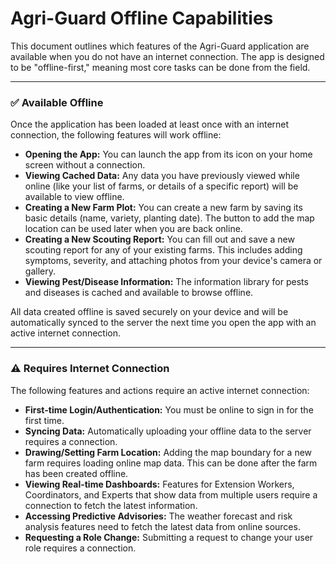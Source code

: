 # Agri-Guard Offline Capabilities

This document outlines which features of the Agri-Guard application are available when you do not have an internet connection. The app is designed to be "offline-first," meaning most core tasks can be done from the field.

---

### ✅ Available Offline

Once the application has been loaded at least once with an internet connection, the following features will work offline:

*   **Opening the App:** You can launch the app from its icon on your home screen without a connection.
*   **Viewing Cached Data:** Any data you have previously viewed while online (like your list of farms, or details of a specific report) will be available to view offline.
*   **Creating a New Farm Plot:** You can create a new farm by saving its basic details (name, variety, planting date). The button to add the map location can be used later when you are back online.
*   **Creating a New Scouting Report:** You can fill out and save a new scouting report for any of your existing farms. This includes adding symptoms, severity, and attaching photos from your device's camera or gallery.
*   **Viewing Pest/Disease Information:** The information library for pests and diseases is cached and available to browse offline.

All data created offline is saved securely on your device and will be automatically synced to the server the next time you open the app with an active internet connection.

---

### ⚠️ Requires Internet Connection

The following features and actions require an active internet connection:

*   **First-time Login/Authentication:** You must be online to sign in for the first time.
*   **Syncing Data:** Automatically uploading your offline data to the server requires a connection.
*   **Drawing/Setting Farm Location:** Adding the map boundary for a new farm requires loading online map data. This can be done after the farm has been created offline.
*   **Viewing Real-time Dashboards:** Features for Extension Workers, Coordinators, and Experts that show data from multiple users require a connection to fetch the latest information.
*   **Accessing Predictive Advisories:** The weather forecast and risk analysis features need to fetch the latest data from online sources.
*   **Requesting a Role Change:** Submitting a request to change your user role requires a connection.
